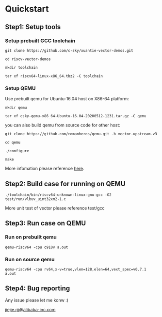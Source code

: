 # Quickstart

## Step1: Setup tools

### Setup prebuilt GCC toolchain

	git clone https://github.com/c-sky/xuantie-vector-demos.git
	
	cd riscv-vector-demos
	
	mkdir toolchain
	
	tar xf riscv64-linux-x86_64.tbz2 -C toolchain
	
### Setup QEMU
	
Use prebuilt qemu for Ubuntu-16.04 host on X86-64 platform:

	mkdir qemu
	
	tar xf csky-qemu-x86_64-Ubuntu-16.04-20200512-1231.tar.gz -C qemu
	
you can also build qemu from source code for other host:

	git clone https://github.com/romanheros/qemu.git -b vector-upstream-v3
	
	cd qemu
	
	./configure
	
	make

More infomation please reference [here](https://github.com/romanheros/qemu.git).

	
## Step2: Build case for running on QEMU

	./toolchain/bin/riscv64-unknown-linux-gnu-gcc -O2 test/run/vlbuv_uint32xm2-1.c
	
More unit test of vector please reference test/gcc

## Step3: Run case on QEMU

### Run on prebuilt qemu

	qemu-riscv64 -cpu c910v a.out

### Run on source qemu

	qemu-riscv64 -cpu rv64,x-v=true,vlen=128,elen=64,vext_spec=v0.7.1 a.out

## Step4: Bug reporting

Any issue please let me konw :)

<jiejie.rjj@alibaba-inc.com>
